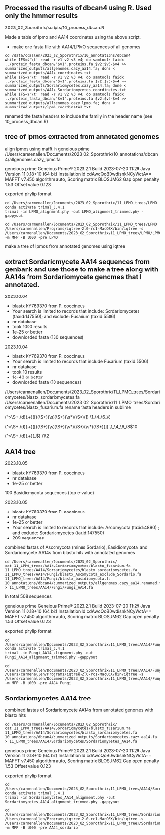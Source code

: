 


## Processed the results of dbcan4 using R.  Used only the hmmer results 

2023_02_Sporothrix/scripts/10_process_dbcan.R

Made a table of lpmo and AA14 coordinates using the above script.


* make one fasta file with AA14/LPMO sequences of all genomes
```
cd /data/ccallen/2023_02_Sporothrix/10_annotations/dbcan4
while IFS=$'\t' read -r v1 v2 v3 v4; do samtools faidx ../protein_fasta_dbcan/"$v1".proteins.fa $v2:$v3-$v4 >> summarized_outputs/allgenomes.cazy_aa14.fa; done < summarized_outputs/AA14_coordinates.txt
while IFS=$'\t' read -r v1 v2 v3 v4; do samtools faidx ../protein_fasta_dbcan/"$v1".proteins.fa $v2:$v3-$v4 >> summarized_outputs/Sordariomycetes.cazy_aa14.fa; done < summarized_outputs/AA14_Sordariomycetes_coordinates.txt
while IFS=$'\t' read -r v1 v2 v3 v4; do samtools faidx ../protein_fasta_dbcan/"$v1".proteins.fa $v2:$v3-$v4 >> summarized_outputs/allgenomes.cazy_lpmo.fa; done < summarized_outputs/lpmo_coordinates.txt
```

renamed the fasta headers to include the family in the header name (see 10_process_dbcan.R)

## tree of lpmos extracted from annotated genomes

align lpmos using mafft in geneious prime
/Users/carmenallen/Documents/2023_02_Sporothrix/10_annotations/dbcan4/allgenomes.cazy_lpmo.fa

geneious prime Geneious Prime® 2023.2.1 Build 2023-07-20 11:29 Java Version 11.0.18+10 (64 bit) Installation Id cdAwcQoBDwdisnkNCyWctA==
MAFFT v7.450 algorithm auto, Scoring matrix BLOSUM62 Gap open penalty 1.53 Offset value 0.123

exported phylip format

```
cd /Users/carmenallen/Documents/2023_02_Sporothrix/11_LPMO_trees/LPMO
conda activate trimal_1.4.1 
trimal -in LPMO_alignment.phy -out LPMO_alignment_trimmed.phy -gappyout

cd /Users/carmenallen/Documents/2023_02_Sporothrix/11_LPMO_trees/LPMO
/Users/carmenallen/Programs/iqtree-2.0-rc1-MacOSX/bin/iqtree -s /Users/carmenallen/Documents/2023_02_Sporothrix/11_LPMO_trees/LPMO/LPMO_alignment_trimmed.phy -m MFP -B 1000 -pre LPMO
```

make a tree of lpmos from annotated genomes using iqtree

## extract Sordariomycete AA14 sequences from genbank and use those to make a tree along with AA14s from Sordariomycete genomes that I annotated.

2023.10.04
* blastx KY769370 from P. coccineus
* Your search is limited to records that include: Sordariomycetes (taxid:147550); and exclude: Fusarium (taxid:5506)
* nr database
* took 1000 results
* 1e-25 or better
* downloaded fasta (130 sequences)

2023.10.04
* blastx KY769370 from P. coccineus
* Your search is limited to records that include Fusarium (taxid:5506)
* nr database
* took 10 results
* 1e-43 or better
* downloaded fasta (10 sequences)

/Users/carmenallen/Documents/2023_02_Sporothrix/11_LPMO_trees/Sordariomycetes/blastx_sordariomycetes.fa
/Users/carmenallen/Documents/2023_02_Sporothrix/11_LPMO_trees/Sordariomycetes/blastx_fusarium.fa
rename fasta headers in sublime

(^>\S+\.\d)(.+)(\[)(\S+)(\s)(\S+)(\s*)(\S*)(\])
\1_\4_\6_\8

(^>\S+\.\d)(.+)(\[)(\S+)(\s)(\S+)(\s*)(\S*)(\s*)(\S*)(\])
\1_\4_\6_\8$10

(^>\S+\.\d)(.+)(\_$)
\1\2


## AA14 tree

2023.10.05
* blastx KY769370 from P. coccineus
* nr database
* 1e-25 or better

100 Basidiomycota sequences (top e-value)

2023.10.05
* blastx KY769370 from P. coccineus
* nr database
* 1e-25 or better
* Your search is limited to records that include: Ascomycota (taxid:4890) ; and exclude: Sordariomycetes (taxid:147550)
* 209 sequences

combined fastas of Ascomycota (minus Sordario), Basidiomycota, and Sordariomycete AA14s from blastx hits with annotated genomes

```
cd /Users/carmenallen/Documents/2023_02_Sporothrix/
cat 11_LPMO_trees/AA14/Sordariomycetes/blastx_fusarium.fa 11_LPMO_trees/AA14/Sordariomycetes/blastx_sordariomycetes.fa 11_LPMO_trees/AA14/Fungi/blastx_Ascomycota_exclude_Sordario.fa 11_LPMO_trees/AA14/Fungi/blastx_basidiomycota.fa 10_annotations/dbcan4/summarized_outputs/allgenomes.cazy_aa14.renamed.fa > 11_LPMO_trees/AA14/Fungi/Fungi_AA14.fa
```
In total 508 sequences

geneious prime Geneious Prime® 2023.2.1 Build 2023-07-20 11:29 Java Version 11.0.18+10 (64 bit) Installation Id cdAwcQoBDwdisnkNCyWctA==
MAFFT v7.450 algorithm auto, Scoring matrix BLOSUM62 Gap open penalty 1.53 Offset value 0.123

exported phylip format

```
cd /Users/carmenallen/Documents/2023_02_Sporothrix/11_LPMO_trees/AA14/Fungi
conda activate trimal_1.4.1 
trimal -in Fungi_AA14_alignment.phy -out Fungi_AA14_alignment_trimmed.phy -gappyout

cd /Users/carmenallen/Documents/2023_02_Sporothrix/11_LPMO_trees/AA14/Fungi
/Users/carmenallen/Programs/iqtree-2.0-rc1-MacOSX/bin/iqtree -s /Users/carmenallen/Documents/2023_02_Sporothrix/11_LPMO_trees/AA14/Fungi/Fungi_AA14_alignment_trimmed.phy -m MFP -B 1000 -pre AA14_Fungi
```


## Sordariomycetes AA14 tree

combined fastas of Sordariomycete AA14s from annotated genomes with blastx hits

```
cd /Users/carmenallen/Documents/2023_02_Sporothrix/
cat 11_LPMO_trees/AA14/Sordariomycetes/blastx_fusarium.fa 11_LPMO_trees/AA14/Sordariomycetes/blastx_sordariomycetes.fa 10_annotations/dbcan4/summarized_outputs/Sordariomycetes.cazy_aa14.fa > 11_LPMO_trees/AA14/Sordariomycetes/Sordariomycetes_AA14.fa
```

geneious prime Geneious Prime® 2023.2.1 Build 2023-07-20 11:29 Java Version 11.0.18+10 (64 bit) Installation Id cdAwcQoBDwdisnkNCyWctA==
MAFFT v7.450 algorithm auto, Scoring matrix BLOSUM62 Gap open penalty 1.53 Offset value 0.123

exported phylip format


```
cd /Users/carmenallen/Documents/2023_02_Sporothrix/11_LPMO_trees/AA14/Sordariomycetes
conda activate trimal_1.4.1 
trimal -in Sordariomycetes_AA14_alignment.phy -out Sordariomycetes_AA14_alignment_trimmed.phy -gappyout

cd /Users/carmenallen/Documents/2023_02_Sporothrix/11_LPMO_trees/Sordariomycetes
/Users/carmenallen/Programs/iqtree-2.0-rc1-MacOSX/bin/iqtree -s /Users/carmenallen/Documents/2023_02_Sporothrix/11_LPMO_trees/Sordariomycetes/Sordariomycetes_AA14_alignment_trimmed.phy -m MFP -B 1000 -pre AA14_sordario
```


